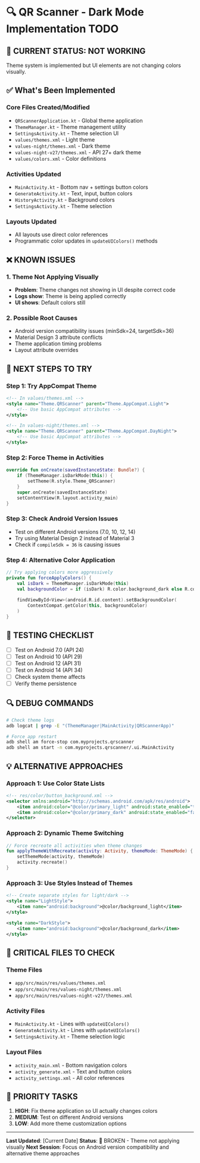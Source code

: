 # 🔍 QR Scanner - Dark Mode Implementation TODO

## 🚨 **CURRENT STATUS: NOT WORKING**
Theme system is implemented but UI elements are not changing colors visually.

## ✅ **What's Been Implemented**

### **Core Files Created/Modified**
- `QRScannerApplication.kt` - Global theme application
- `ThemeManager.kt` - Theme management utility
- `SettingsActivity.kt` - Theme selection UI
- `values/themes.xml` - Light theme
- `values-night/themes.xml` - Dark theme  
- `values-night-v27/themes.xml` - API 27+ dark theme
- `values/colors.xml` - Color definitions

### **Activities Updated**
- `MainActivity.kt` - Bottom nav + settings button colors
- `GenerateActivity.kt` - Text, input, button colors
- `HistoryActivity.kt` - Background colors
- `SettingsActivity.kt` - Theme selection

### **Layouts Updated**
- All layouts use direct color references
- Programmatic color updates in `updateUIColors()` methods

## ❌ **KNOWN ISSUES**

### **1. Theme Not Applying Visually**
- **Problem**: Theme changes not showing in UI despite correct code
- **Logs show**: Theme is being applied correctly
- **UI shows**: Default colors still

### **2. Possible Root Causes**
- Android version compatibility issues (minSdk=24, targetSdk=36)
- Material Design 3 attribute conflicts
- Theme application timing problems
- Layout attribute overrides

## 🎯 **NEXT STEPS TO TRY**

### **Step 1: Try AppCompat Theme**
```xml
<!-- In values/themes.xml -->
<style name="Theme.QRScanner" parent="Theme.AppCompat.Light">
    <!-- Use basic AppCompat attributes -->
</style>

<!-- In values-night/themes.xml -->
<style name="Theme.QRScanner" parent="Theme.AppCompat.DayNight">
    <!-- Use basic AppCompat attributes -->
</style>
```

### **Step 2: Force Theme in Activities**
```kotlin
override fun onCreate(savedInstanceState: Bundle?) {
    if (ThemeManager.isDarkMode(this)) {
        setTheme(R.style.Theme_QRScanner)
    }
    super.onCreate(savedInstanceState)
    setContentView(R.layout.activity_main)
}
```

### **Step 3: Check Android Version Issues**
- Test on different Android versions (7.0, 10, 12, 14)
- Try using Material Design 2 instead of Material 3
- Check if `compileSdk = 36` is causing issues

### **Step 4: Alternative Color Application**
```kotlin
// Try applying colors more aggressively
private fun forceApplyColors() {
    val isDark = ThemeManager.isDarkMode(this)
    val backgroundColor = if (isDark) R.color.background_dark else R.color.background_light
    
    findViewById<View>(android.R.id.content).setBackgroundColor(
        ContextCompat.getColor(this, backgroundColor)
    )
}
```

## 📱 **TESTING CHECKLIST**
- [ ] Test on Android 7.0 (API 24)
- [ ] Test on Android 10 (API 29) 
- [ ] Test on Android 12 (API 31)
- [ ] Test on Android 14 (API 34)
- [ ] Check system theme affects
- [ ] Verify theme persistence

## 🔍 **DEBUG COMMANDS**
```bash
# Check theme logs
adb logcat | grep -E "(ThemeManager|MainActivity|QRScannerApp)"

# Force app restart
adb shell am force-stop com.myprojects.qrscanner
adb shell am start -n com.myprojects.qrscanner/.ui.MainActivity
```

## 💡 **ALTERNATIVE APPROACHES**

### **Approach 1: Use Color State Lists**
```xml
<!-- res/color/button_background.xml -->
<selector xmlns:android="http://schemas.android.com/apk/res/android">
    <item android:color="@color/primary_light" android:state_enabled="true"/>
    <item android:color="@color/primary_dark" android:state_enabled="false"/>
</selector>
```

### **Approach 2: Dynamic Theme Switching**
```kotlin
// Force recreate all activities when theme changes
fun applyThemeWithRecreate(activity: Activity, themeMode: ThemeMode) {
    setThemeMode(activity, themeMode)
    activity.recreate()
}
```

### **Approach 3: Use Styles Instead of Themes**
```xml
<!-- Create separate styles for light/dark -->
<style name="LightStyle">
    <item name="android:background">@color/background_light</item>
</style>

<style name="DarkStyle">
    <item name="android:background">@color/background_dark</item>
</style>
```

## 🚨 **CRITICAL FILES TO CHECK**

### **Theme Files**
- `app/src/main/res/values/themes.xml`
- `app/src/main/res/values-night/themes.xml`
- `app/src/main/res/values-night-v27/themes.xml`

### **Activity Files**
- `MainActivity.kt` - Lines with `updateUIColors()`
- `GenerateActivity.kt` - Lines with `updateUIColors()`
- `SettingsActivity.kt` - Theme selection logic

### **Layout Files**
- `activity_main.xml` - Bottom navigation colors
- `activity_generate.xml` - Text and button colors
- `activity_settings.xml` - All color references

## 📅 **PRIORITY TASKS**
1. **HIGH**: Fix theme application so UI actually changes colors
2. **MEDIUM**: Test on different Android versions
3. **LOW**: Add more theme customization options

---
**Last Updated**: [Current Date]
**Status**: 🔴 BROKEN - Theme not applying visually
**Next Session**: Focus on Android version compatibility and alternative theme approaches 